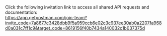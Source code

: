 Click the following invitation link to access all shared API requests and documentation:  
   https://app.getpostman.com/join-team?invite_code=7a8677c3428dbb9f5a959ccb6e02c3c937ee30ab0a2207fa968d0a031c7ff1c9&target_code=8619156f40b7434a140032c1b037375d
